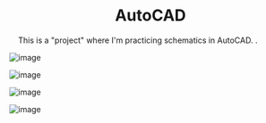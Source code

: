 <h1 align="center">
   AutoCAD
</h1>

&nbsp; &nbsp; This is a "project" where I'm practicing schematics in AutoCAD. .

![image](https://github.com/user-attachments/assets/42437eca-d772-4d94-84b2-210c14fc9651)

![image](https://github.com/user-attachments/assets/d69b679c-1a17-453a-8978-8d428b960d1e)

![image](https://github.com/user-attachments/assets/3f87acab-d8e6-490c-a086-48c26963cbc6)

![image](https://github.com/user-attachments/assets/81b687a6-7e53-42c1-ada9-605973fc67bb)



